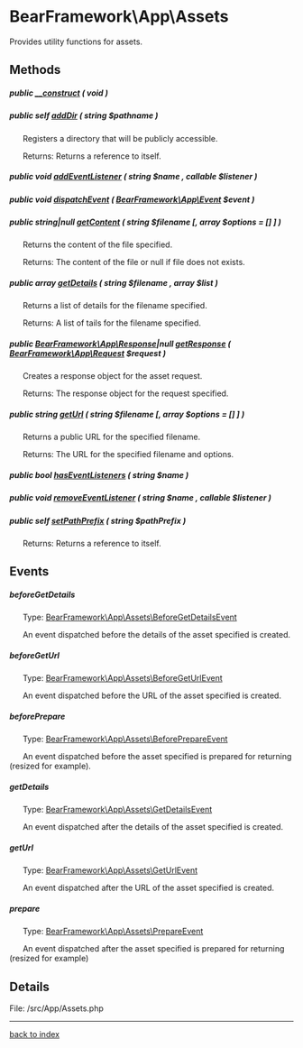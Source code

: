 # BearFramework\App\Assets

Provides utility functions for assets.

## Methods

##### public [__construct](bearframework.app.assets.__construct.method.md) ( void )

##### public self [addDir](bearframework.app.assets.adddir.method.md) ( string $pathname )

&nbsp;&nbsp;&nbsp;&nbsp;&nbsp;&nbsp;Registers a directory that will be publicly accessible.

&nbsp;&nbsp;&nbsp;&nbsp;&nbsp;&nbsp;Returns: Returns a reference to itself.

##### public void [addEventListener](bearframework.app.assets.addeventlistener.method.md) ( string $name , callable $listener )

##### public void [dispatchEvent](bearframework.app.assets.dispatchevent.method.md) ( [BearFramework\App\Event](bearframework.app.event.class.md) $event )

##### public string|null [getContent](bearframework.app.assets.getcontent.method.md) ( string $filename [, array $options = [] ] )

&nbsp;&nbsp;&nbsp;&nbsp;&nbsp;&nbsp;Returns the content of the file specified.

&nbsp;&nbsp;&nbsp;&nbsp;&nbsp;&nbsp;Returns: The content of the file or null if file does not exists.

##### public array [getDetails](bearframework.app.assets.getdetails.method.md) ( string $filename , array $list )

&nbsp;&nbsp;&nbsp;&nbsp;&nbsp;&nbsp;Returns a list of details for the filename specified.

&nbsp;&nbsp;&nbsp;&nbsp;&nbsp;&nbsp;Returns: A list of tails for the filename specified.

##### public [BearFramework\App\Response](bearframework.app.response.class.md)|null [getResponse](bearframework.app.assets.getresponse.method.md) ( [BearFramework\App\Request](bearframework.app.request.class.md) $request )

&nbsp;&nbsp;&nbsp;&nbsp;&nbsp;&nbsp;Creates a response object for the asset request.

&nbsp;&nbsp;&nbsp;&nbsp;&nbsp;&nbsp;Returns: The response object for the request specified.

##### public string [getUrl](bearframework.app.assets.geturl.method.md) ( string $filename [, array $options = [] ] )

&nbsp;&nbsp;&nbsp;&nbsp;&nbsp;&nbsp;Returns a public URL for the specified filename.

&nbsp;&nbsp;&nbsp;&nbsp;&nbsp;&nbsp;Returns: The URL for the specified filename and options.

##### public bool [hasEventListeners](bearframework.app.assets.haseventlisteners.method.md) ( string $name )

##### public void [removeEventListener](bearframework.app.assets.removeeventlistener.method.md) ( string $name , callable $listener )

##### public self [setPathPrefix](bearframework.app.assets.setpathprefix.method.md) ( string $pathPrefix )

&nbsp;&nbsp;&nbsp;&nbsp;&nbsp;&nbsp;Returns: Returns a reference to itself.

## Events

##### beforeGetDetails

&nbsp;&nbsp;&nbsp;&nbsp;&nbsp;&nbsp;Type: [BearFramework\App\Assets\BeforeGetDetailsEvent](bearframework.app.assets.beforegetdetailsevent.class.md)

&nbsp;&nbsp;&nbsp;&nbsp;&nbsp;&nbsp;An event dispatched before the details of the asset specified is created.

##### beforeGetUrl

&nbsp;&nbsp;&nbsp;&nbsp;&nbsp;&nbsp;Type: [BearFramework\App\Assets\BeforeGetUrlEvent](bearframework.app.assets.beforegeturlevent.class.md)

&nbsp;&nbsp;&nbsp;&nbsp;&nbsp;&nbsp;An event dispatched before the URL of the asset specified is created.

##### beforePrepare

&nbsp;&nbsp;&nbsp;&nbsp;&nbsp;&nbsp;Type: [BearFramework\App\Assets\BeforePrepareEvent](bearframework.app.assets.beforeprepareevent.class.md)

&nbsp;&nbsp;&nbsp;&nbsp;&nbsp;&nbsp;An event dispatched before the asset specified is prepared for returning (resized for example).

##### getDetails

&nbsp;&nbsp;&nbsp;&nbsp;&nbsp;&nbsp;Type: [BearFramework\App\Assets\GetDetailsEvent](bearframework.app.assets.getdetailsevent.class.md)

&nbsp;&nbsp;&nbsp;&nbsp;&nbsp;&nbsp;An event dispatched after the details of the asset specified is created.

##### getUrl

&nbsp;&nbsp;&nbsp;&nbsp;&nbsp;&nbsp;Type: [BearFramework\App\Assets\GetUrlEvent](bearframework.app.assets.geturlevent.class.md)

&nbsp;&nbsp;&nbsp;&nbsp;&nbsp;&nbsp;An event dispatched after the URL of the asset specified is created.

##### prepare

&nbsp;&nbsp;&nbsp;&nbsp;&nbsp;&nbsp;Type: [BearFramework\App\Assets\PrepareEvent](bearframework.app.assets.prepareevent.class.md)

&nbsp;&nbsp;&nbsp;&nbsp;&nbsp;&nbsp;An event dispatched after the asset specified is prepared for returning (resized for example)

## Details

File: /src/App/Assets.php

---

[back to index](index.md)

